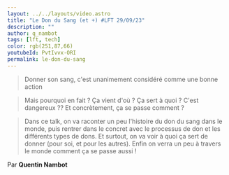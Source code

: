 ```yaml
---
layout: ../../layouts/video.astro
title: "Le Don du Sang (et +) #LFT 29/09/23"
description: ""
author: q_nambot
tags: [lft, tech]
color: rgb(251,87,66)
youtubeId: PvtIvvx-ORI
permalink: le-don-du-sang
---
```


> Donner son sang, c'est unanimement considéré comme une bonne action

> Mais pourquoi en fait ? Ça vient d'où ? Ça sert à quoi ? C'est dangereux ?? 
> Et concrètement, ça se passe comment ?

> Dans ce talk, on va raconter un peu l'histoire du don du sang dans le monde, puis rentrer dans le concret avec le processus de don et les différents types de dons. Et surtout, on va voir à quoi ça sert de donner (pour soi, et pour les autres). Enfin on verra un peu à travers le monde comment ça se passe aussi !

Par **Quentin Nambot**
